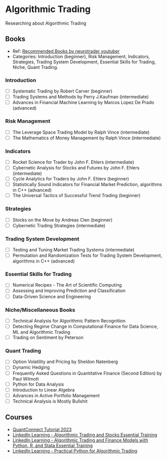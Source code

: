 # Algorithmic Trading
Researching about Algorithmic Trading

## Books
- Ref: [Recommended Books by neurotrader youtuber](https://www.youtube.com/watch?v=ftFptCxm5ZU&t=14s)
- Categories: Introduction (beginner), Risk Management, Indicators, Strategies, Trading System Development, Essential Skills for Trading, Niche, Quant Trading.
  
### Introduction
- [ ] Systematic Trading by Robert Carver (beginner)
- [ ] Trading Systems and Methods by Perry J.Kaufman (intermediate)
- [ ] Advances in Financial Machine Learning by Marcos Lopez De Prado (advanced)

### Risk Management
- [ ] The Leverage Space Trading Model by Ralph Vince (intermediate)
- [ ] The Mathematics of Money Management by Ralph Vince (intermediate)

### Indicators
- [ ] Rocket Science for Trader by John F. Ehlers (intermediate)
- [ ] Cybernetic Analysis for Stocks and Futures by John F. Ehlers (intermediate)
- [ ] Cycle Analytics for Traders by John F. Ehlers (beginner)
- [ ] Statistically Sound Indicators for Financial Market Prediction, algorithms in C++ (advanced)
- [ ] The Universal Tactics of Successful Trend Trading (beginner)

### Strategies
- [ ] Stocks on the Move by Andreas Clen (beginner)
- [ ] Cybernetic Trading Strategies (intermediate)

### Trading System Development
- [ ] Testing and Tuning Market Trading Systems (intermediate)
- [ ] Permutation and Randomization Tests for Trading System Development, algorithms in C++ (advanced)

### Essential Skills for Trading
- [ ] Numerical Recipes - The Art of Scientific Computing
- [ ] Assessing and Improving Prediction and Classification
- [ ] Data-Driven Science and Engineering

### Niche/Miscellaneous Books
- [ ] Technical Analysis for Algorithmic Pattern Recognition
- [ ] Detecting Regime Change in Computational Finance for Data Science, ML and Algorithmic Trading
- [ ] Trading on Sentiment by Peterson

### Quant Trading
- [ ] Option Volatility and Pricing by Sheldon Natenberg
- [ ] Dynamic Hedging
- [ ] Frequently Asked Questions in Quantitative Finance (Second Edition) by Paul Wilmott
- [ ] Python for Data Analysis
- [ ] Introduction to Linear Algebra
- [ ] Advances in Active Portfolio Management
- [ ] Technical Analysis is Mostly Bullshit

## Courses
- [QuantConnect Tutorial 2023](https://www.youtube.com/watch?v=Ets0xGCjQ14)
- [LinkedIn Learning - Algorithmic Trading and Stocks Essential Training](https://www.linkedin.com/learning/algorithmic-trading-and-stocks-essential-training-16977513)
- [LinkedIn Learning - Algorithmic Trading and Finance Models with Python, R, and Stata Essential Training](https://www.linkedin.com/learning/algorithmic-trading-and-finance-models-with-python-r-and-stata-essential-training)
- [LinkedIn Learning - Practical Python for Algorithmic Trading](https://www.linkedin.com/learning/practical-python-for-algorithmic-trading)
